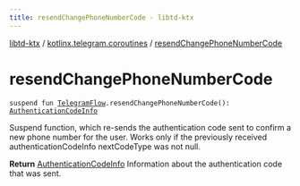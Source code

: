 ```yaml
---
title: resendChangePhoneNumberCode - libtd-ktx
---
```


[libtd-ktx](../index.html) / [kotlinx.telegram.coroutines](index.html) / [resendChangePhoneNumberCode](./resend-change-phone-number-code.html)

# resendChangePhoneNumberCode

`suspend fun `[`TelegramFlow`](../kotlinx.telegram.core/-telegram-flow/index.html)`.resendChangePhoneNumberCode(): `[`AuthenticationCodeInfo`](https://tdlibx.github.io/td/docs/org/drinkless/td/libcore/telegram/TdApi/AuthenticationCodeInfo.html)

Suspend function, which re-sends the authentication code sent to confirm a new phone number for
the user. Works only if the previously received authenticationCodeInfo nextCodeType was not null.

**Return**
[AuthenticationCodeInfo](https://tdlibx.github.io/td/docs/org/drinkless/td/libcore/telegram/TdApi/AuthenticationCodeInfo.html) Information about the authentication code that was sent.

